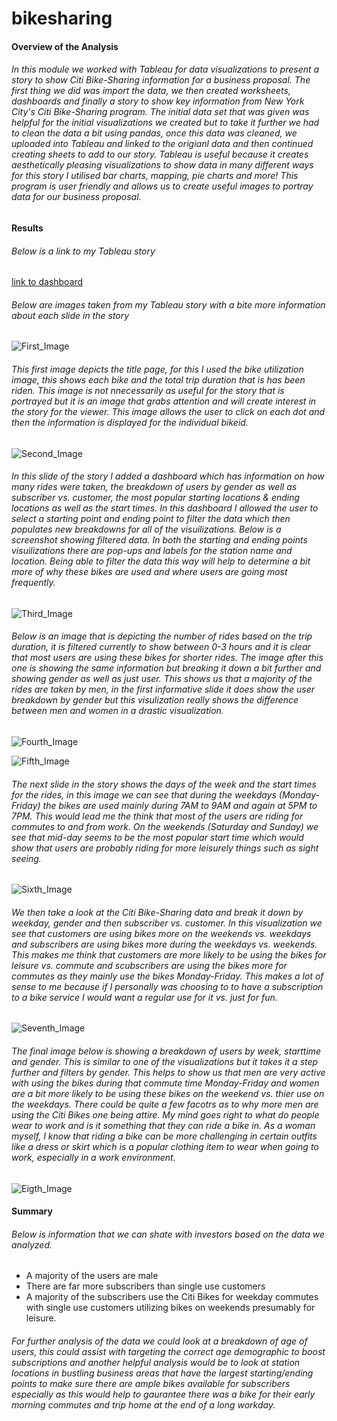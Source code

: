 # bikesharing

#### Overview of the Analysis 

###### In this module we worked with Tableau for data visualizations to present a story to show Citi Bike-Sharing information for a business proposal. The first thing we did was import the data, we then created worksheets, dashboards and finally a story to show key information from New York City's Citi Bike-Sharing program. The initial data set that was given was helpful for the initial visualizations we created but to take it further we had to clean the data a bit using pandas, once this data was cleaned, we uploaded into Tableau and linked to the origianl data and then continued creating sheets to add to our story. Tableau is useful because it creates aesthetically pleasing visualizations to show data in many different ways for this story I utilised bar charts, mapping, pie charts and more! This program is user friendly and allows us to create useful images to portray data for our business proposal. 

#### Results 

###### Below is a link to my Tableau story

[link to dashboard](https://public.tableau.com/app/profile/francesca.walz/viz/CitiBikeTrips_16631661254180/BikeSharingStorybook?publish=yes "link to dashboard")

###### Below are images taken from my Tableau story with a bite more information about each slide in the story

![First_Image](https://github.com/walzfran/bikesharing/blob/main/Images/Title_Page.png)

###### This first image depicts the title page, for this I used the bike utilization image, this shows each bike and the total trip duration that is has been riden. This image is not nnecessarily as useful for the story that is portrayed but it is an image that grabs attention and will create interest in the story for the viewer. This image allows the user to click on each dot and then the information is displayed for the individual bikeid. 

![Second_Image](https://github.com/walzfran/bikesharing/blob/main/Images/Chart_Overview.png)

###### In this slide of the story I added a dashboard which has information on how many rides were taken, the breakdown of users by gender as well as subscriber vs. customer, the most popular starting locations & ending locations as well as the start times. In this dashboard I allowed the user to select a starting point and ending point to filter the data which then populates new breakdowns for all of the visuilizations. Below is a screenshot showing filtered data. In both the starting and ending points visuilizations there are pop-ups and labels for the station name and location. Being able to filter the data this way will help to determine a bit more of why these bikes are used and where users are going most frequently. 

![Third_Image](https://github.com/walzfran/bikesharing/blob/main/Images/Chart_Filtered.png)

###### Below is an image that is depicting the number of rides based on the trip duration, it is filtered currently to show between 0-3 hours and it is clear that most users are using these bikes for shorter rides. The image after this one is showing the same information but breaking it down a bit further and showing gender as well as just user. This shows us that a majority of the rides are taken by men, in the first informative slide it does show the user breakdown by gender but this visulization really shows the difference between men and women in a drastic visualization. 

![Fourth_Image](https://github.com/walzfran/bikesharing/blob/main/Images/Users_TripDuration.png)

![Fifth_Image](https://github.com/walzfran/bikesharing/blob/main/Images/Users_gender_TripDuration.png)

###### The next slide in the story shows the days of the week and the start times for the rides, in this image we can see that during the weekdays (Monday-Friday) the bikes are used mainly during 7AM to 9AM and again at 5PM to 7PM. This would lead me the think that most of the users are riding for commutes to and from work. On the weekends (Saturday and Sunday) we see that mid-day seems to be the most popular start time which would show that users are probably riding for more leisurely things such as sight seeing. 

![Sixth_Image](https://github.com/walzfran/bikesharing/blob/main/Images/Weekday_User.png)

###### We then take a look at the Citi Bike-Sharing data and break it down by weekday, gender and then subscriber vs. customer. In this visualization we see that customers are using bikes more on the weekends vs. weekdays and subscribers are using bikes more during the weekdays vs. weekends. This makes me think that customers are more likely to be using the bikes for leisure vs. commute and scubscribers are using the bikes more for commutes as they mainly use the bikes Monday-Friday. This makes a lot of sense to me because if I personally was choosing to to have a subscription to a bike service I would want a regular use for it vs. just for fun. 

![Seventh_Image](https://github.com/walzfran/bikesharing/blob/main/Images/Weekday_User_Gender.png)

###### The final image below is showing a breakdown of users by week, starttime and gender. This is similar to one of the visualizations but it takes it a step further and filters by gender. This helps to show us that men are very active with using the bikes during that commute time Monday-Friday and women are a bit more likely to be using these bikes on the weekend vs. thier use on the weekdays. There could be quite a few facotrs as to why more men are using the Citi Bikes one being attire. My mind goes right to what do people wear to work and is it something that they can ride a bike in. As a woman myself, I know that riding a bike can be more challenging in certain outfits like a dress or skirt which is a popular clothing item to wear when going to work, especially in a work environment. 

![Eigth_Image](https://github.com/walzfran/bikesharing/blob/main/Images/Weekday_Gender_Starttime.png)

#### Summary

###### Below is information that we can shate with investors based on the data we analyzed. 

* A majority of the users are male
* There are far more subscribers than single use customers 
* A majority of the subscribers use the Citi Bikes for weekday commutes with single use customers utilizing bikes on weekends presumably for leisure. 

###### For further analysis of the data we could look at a breakdown of age of users, this could assist with targeting the correct age demographic to boost subscriptions and another helpful analysis would be to look at station locations in bustling business areas that have the largest starting/ending points to make sure there are ample bikes available for subscribers especially as this would help to gaurantee there was a bike for their early morning commutes and trip home at the end of a long workday.
